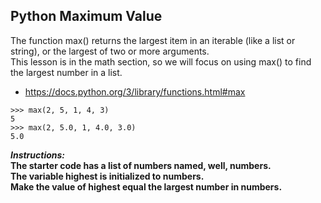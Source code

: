 ## Python Maximum Value

The function max() returns the largest item in an iterable (like a list or string), or the largest of two or more arguments.  
This lesson is in the math section, so we will focus on using max() to find the largest number in a list.  
- https://docs.python.org/3/library/functions.html#max
```
>>> max(2, 5, 1, 4, 3)
5
>>> max(2, 5.0, 1, 4.0, 3.0)
5.0
```

**_Instructions:_**  
**The starter code has a list of numbers named, well, numbers.**  
**The variable highest is initialized to numbers.**  
**Make the value of highest equal the largest number in numbers.**  
